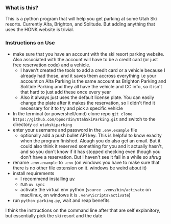 ### What is this?
This is a python program that will help you get parking at some Utah Ski resorts. Currently Alta, Brighton, and Solitude. But adding
anything that uses the HONK website is trivial.
### Instructions on Use
- make sure that you have an account with the ski resort parking website. Also associated with the account will have to be a credit card (or just free reservation code) and a vehicle.
    - I haven't created the tools to add a credit card or a vehicle because I already had those, and it saves them accross everything i.e your account on Alta Parking
is the same account as Brighton Parking and Solitide Parking and they all have the vehicle and CC info, so it isn't that hard to just add these once every year
    - Also it always just uses the default license plate. You can easily change the plate after it makes the reservation, so I didn't find it necessary for it to try and pick a specific vehicle
- In the terminal (or powershell/cmd) clone repo ```git clone https://github.com/bpnordin/UtahSkiParking.git``` and switch to the directory ```cd utahskiparking```
- enter your username and password in the ```.env.example``` file
    - optionally add a push bullet API key. This is helpful to know exaclty when the program finished. Alough you do also get an email. But it could also think it reserved something for you and it actually hasn't, and so you don't know if it has stopped checking even though you don't have a reservation. But I haven't see it fail in a while so *shrug*
- rename ```.env.example``` to ```.env``` (on windows you have to make sure that there is no other file extension on it. windows be weird about it)
- install requirements
    - I recommend installing [uv](https://github.com/astral-sh/uv)
    - run ```uv sync```
    - activate the virtual env python (```source .venv/bin/activate``` on mac/linux, on windows it is ```.venv\Scripts\activate```)
- run ```python parking.py```, wait and reap benefits

I think the instructions on the command line after that are self explanitory, but essentially pick the ski resort and the date




